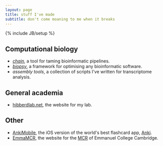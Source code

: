 ```yaml
---
layout: page
title: stuff I've made
subtitle: don't come moaning to me when it breaks
---
```

{% include JB/setup %}

## Computational biology

- [*chain*](chain), a tool for taming bioinformatic pipelines.
- [*biopsy*](biopsy), a framework for optimising any bioinformatic software.
- *assembly tools*, a collection of scripts I've written for transcriptome analysis.

## General academia

- [hibberdlab.net](hibberdlab.net), the website for my lab.

## Other

- [AnkiMobile](https://itunes.apple.com/us/app/ankisrs/id373493387?mt=8), the iOS version of the world's best flashcard app, [Anki](http://ankisrs.net/).
- [EmmaMCR](http://www.emmamcr.org.uk/), the website for the [MCR](https://en.wikipedia.org/wiki/Common_Room_(university)) of Emmanuel College Cambridge.
